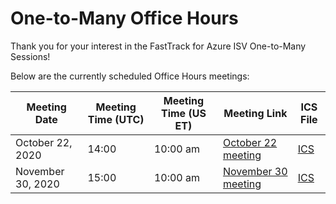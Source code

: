 # One-to-Many Office Hours

Thank you for your interest in the FastTrack for Azure ISV One-to-Many Sessions!

Below are the currently scheduled Office Hours meetings:

| Meeting Date | Meeting Time (UTC) | Meeting Time (US ET) | Meeting Link | ICS File | 
| --- | --- | --- | --- | --- |
| October 22, 2020 | 14:00 | 10:00 am | [October 22 meeting](https://aka.ms/fta/isv/onetomany/20201022-office-hours) | [ICS](20201007-officehours.ics) |
| November 30, 2020 | 15:00 | 10:00 am | [November 30 meeting](https://aka.ms/fta/isv/onetomany/20201130-office-hours) | [ICS](20201130-officehours.ics) | 
